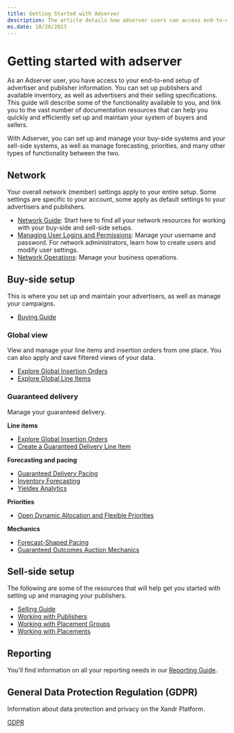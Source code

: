 ```yaml
---
title: Getting Started with Adserver
description: The article details how adserver users can access end-to-end setups of advertiser and publisher information.
ms.date: 10/28/2023
---
```


# Getting started with adserver 

As an Adserver user, you have access to your end-to-end setup of advertiser and publisher information. You can set up publishers and available inventory, as well as advertisers and their selling specifications. This guide will describe some of the functionality available to you, and link you to the vast number of documentation resources that can help you quickly and efficiently set up and maintain your system of buyers and sellers.

With Adserver, you can set up and manage your buy-side systems and your sell-side systems, as well as manage forecasting, priorities, and many
other types of functionality between the two.

## Network

Your overall network (member) settings apply to your entire setup. Some settings are specific to your account, some apply as default settings to your advertisers and publishers.

- [Network Guide](network-guide.md): Start here to find all your network resources for working with your buy-side and sell-side setups.
- [Managing User Logins and Permissions](managing-user-logins-and-permissions.md): Manage your username and password. For network administrators, learn how to create
  users and modify user settings.
- [Network Operations](network-operations.md): Manage your business operations.

## Buy-side setup

This is where you set up and maintain your advertisers, as well as manage your campaigns.

- [Buying Guide](buying-guide.md)

### Global view

View and manage your line items and insertion orders from one place. You can also apply and save filtered views of your data.

- [Explore Global Insertion Orders](explore-global-insertion-orders.md)
- [Explore Global Line Items](explore-global-line-items.md)

### Guaranteed delivery

Manage your guaranteed delivery.

**Line items**

- [Explore Global Insertion Orders](explore-global-insertion-orders.md)
- [Create a Guaranteed Delivery Line Item](create-a-guaranteed-delivery-line-item.md)

**Forecasting and pacing**

- [Guaranteed Delivery Pacing](guaranteed-delivery-pacing.md)
- [Inventory Forecasting](inventory-forecasting.md)
- [Yieldex Analytics](https://wiki.xandr.com/display/YieldexAnalytics/Home)

**Priorities**

- [Open Dynamic Allocation and Flexible Priorities](open-dynamic-allocation-and-flexible-priorities.md)

**Mechanics**

- [Forecast-Shaped Pacing](forecast-shaped-pacing.md)
- [Guaranteed Outcomes Auction Mechanics](guaranteed-outcomes-auction-mechanics.md)

## Sell-side setup

The following are some of the resources that will help get you started with setting up and managing your publishers.

- [Selling Guide](selling-guide.md)
- [Working with Publishers](working-with-publishers.md)
- [Working with Placement Groups](working-with-placement-groups.md)
- [Working with Placements](working-with-placements.md)

## Reporting

You'll find information on all your reporting needs in our [Reporting Guide](reporting-guide.md).

## General Data Protection Regulation (GDPR)

Information about data protection and privacy on the Xandr Platform.

  [GDPR](https://wiki.xandr.com/display/GDPR/GDPR%2band%2bePR%2b-%2bHome)
